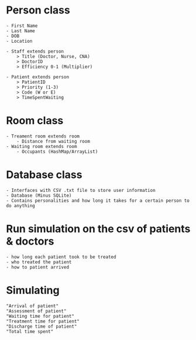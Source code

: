 # Person class
	- First Name
	- Last Name
	- DOB	
	- Location
	
	- Staff extends person
		> Title (Doctor, Nurse, CNA)
		> DoctorID
		> Efficiency 0-1 (Multiplier)
		
	- Patient extends person
		> PatientID
		> Priority (1-3)
		> Code (W or E)
		> TimeSpentWaiting
			
# Room class
	- Treament room extends room
		- Distance from waiting room
	- Waiting room extends room
		- Occupants (HashMap/ArrayList)
		
# Database class
	- Interfaces with CSV .txt file to store user information
	- Database (Minus SQLite)
	- Contains personalities and how long it takes for a certain person to do anything
	
	
# Run simulation on the csv of patients & doctors
	- how long each patient took to be treated
	- who treated the patient
	- how to patient arrived
	
# Simulating 
	"Arrival of patient"
	"Assessment of patient"
	"Waiting time for patient"
	"Treatment time for patient"
	"Discharge time of patient"
	"Total time spent"